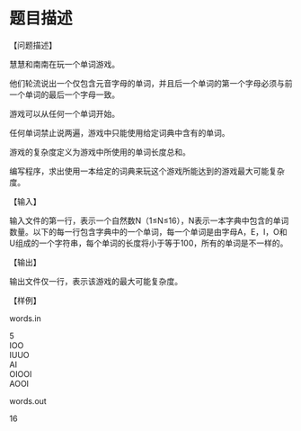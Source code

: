 # 题目描述


<p>
	【问题描述】
</p>
<p>
	慧慧和南南在玩一个单词游戏。
</p>
<p>
	他们轮流说出一个仅包含元音字母的单词，并且后一个单词的第一个字母必须与前一个单词的最后一个字母一致。
</p>
<p>
	游戏可以从任何一个单词开始。
</p>
<p>
	任何单词禁止说两遍，游戏中只能使用给定词典中含有的单词。
</p>
<p>
	游戏的复杂度定义为游戏中所使用的单词长度总和。
</p>
<p>
	编写程序，求出使用一本给定的词典来玩这个游戏所能达到的游戏最大可能复杂度。
</p>
<p>
	【输入】
</p>
<p>
	输入文件的第一行，表示一个自然数N（1≤N≤16），N表示一本字典中包含的单词数量。以下的每一行包含字典中的一个单词，每一个单词是由字母A，E，I，O和U组成的一个字符串，每个单词的长度将小于等于100，所有的单词是不一样的。
</p>
<p>
	【输出】
</p>
<p>
	输出文件仅一行，表示该游戏的最大可能复杂度。
</p>
<p>
	【样例】
</p>
<p>
	words.in
</p>
<p>
	5<br/>
IOO<br/>
IUUO<br/>
AI<br/>
OIOOI<br/>
AOOI
</p>
<p>
	words.out
</p>
<p>
	16
</p>
